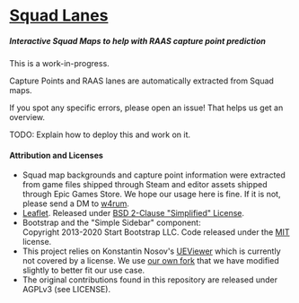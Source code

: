 # [Squad Lanes](https://squadlanes.com)
##### Interactive Squad Maps to help with RAAS capture point prediction

This is a work-in-progress.

Capture Points and RAAS lanes are automatically extracted from Squad maps.

If you spot any specific errors, please open an issue!
That helps us get an overview.

TODO: Explain how to deploy this and work on it.

#### Attribution and Licenses
- Squad map backgrounds and capture point information were extracted from game files shipped through Steam and editor assets shipped through Epic Games Store.
  We hope our usage here is fine.
  If it is not, please send a DM to [w4rum](https://github.com/w4rum/).
- [Leaflet](https://github.com/Leaflet/Leaflet). Released under
  [BSD 2-Clause "Simplified" License](https://github.com/Leaflet/Leaflet/blob/master/LICENSE).
- Bootstrap and the "Simple Sidebar" component:\
    Copyright 2013-2020 Start Bootstrap LLC. Code released under the [MIT](https://github.com/StartBootstrap/startbootstrap-simple-sidebar/blob/gh-pages/LICENSE) license.
- This project relies on Konstantin Nosov's [UEViewer](https://github.com/gildor2/UEViewer) which is currently not covered by a license.
  We use [our own fork](https://github.com/w4rum/UEViewer) that we have modified slightly to better fit our use case.
- The original contributions found in this repository are released under AGPLv3 (see LICENSE).
